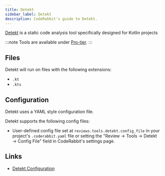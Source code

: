 ```yaml
---
title: Detekt
sidebar_label: Detekt
description: CodeRabbit's guide to Detekt.
---
```


[Detekt](https://detekt.dev/) is a static code analysis tool specifically designed for Kotlin projects

:::note
Tools are available under [Pro-tier](https://coderabbit.ai/pricing).
:::

## Files

Detekt will run on files with the following extensions:

- `.kt`
- `.kts`

## Configuration

Detekt uses a YAML style configuration file.

Detekt supports the following config files:

- User-defined config file set at `reviews.tools.detekt.config_file` in your project's `.coderabbit.yaml` file or setting the "Review → Tools → Detekt → Config File" field in CodeRabbit's settings page.

## Links

- [Detekt Configuration](https://detekt.dev/docs/introduction/configurations/)
